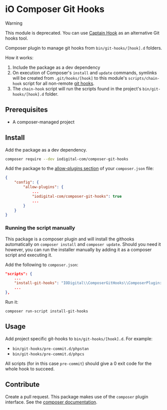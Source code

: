 # iO Composer Git Hooks

> [!WARNING]
> This module is deprecated. 
> You can use [Captain Hook](https://github.com/captainhookphp/captainhook) as an alternative Git hooks tool.

Composer plugin to manage git hooks from `bin/git-hooks/[hook].d` folders.

How it works:
1. Include the package as a dev dependency
2. On execution of Composer's `install` and `update` commands, symlinks will be created from `.git/hooks/[hook]` to this module's `scripts/chain-hook` script for all non-remote [git hooks](https://git-scm.com/docs/githooks#_hooks).
3. The `chain-hook` script will run the scripts found in the project's `bin/git-hooks/[hook].d` folder.

## Prerequisites
- A composer-managed project

## Install

Add the package as a dev dependency.

```bash
composer require --dev iodigital-com/composer-git-hooks
```

Add the package to the [allow-plugins section](https://getcomposer.org/doc/06-config.md#allow-plugins) of your `composer.json` file:
```json
{
    "config": {
        "allow-plugins": {
            ...
            "iodigital-com/composer-git-hooks": true
            ...
        }
    }
}
```

### Running the script manually

This package is a composer plugin and will install the githooks automatically on `composer install` and `composer update`. Should you need it however, you can run the installer manually by adding it as a composer script and executing it.

Add the following to `composer.json`:
```json
"scripts": {
    ...
    "install-git-hooks": "IODigital\\ComposerGitHooks\\ComposerPlugin::process"
    ...
},
```

Run it:
```shell script
composer run-script install-git-hooks
```

## Usage

Add project specific git-hooks to `bin/git-hooks/[hook].d`. For example:
- `bin/git-hooks/pre-commit.d/phpstan`
- `bin/git-hooks/pre-commit.d/phpcs`

All scripts (for in this case `pre-commit`) should give a 0 exit code for the whole hook to succeed.

## Contribute

Create a pull request.
This package makes use of the `composer` plugin interface. See the [composer documentation](https://getcomposer.org/doc/articles/plugins.md).
